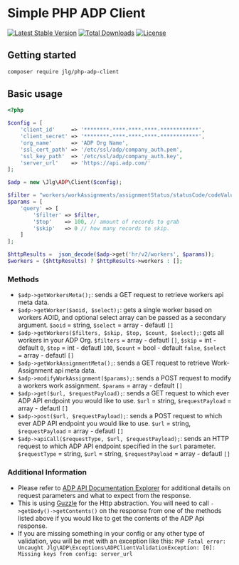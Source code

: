 # Simple PHP ADP Client

[![Latest Stable Version](http://poser.pugx.org/jlg/php-adp-client/v)](https://packagist.org/packages/jlg/php-adp-client) [![Total Downloads](http://poser.pugx.org/jlg/php-adp-client/downloads)](https://packagist.org/packages/jlg/php-adp-client) [![License](http://poser.pugx.org/jlg/php-adp-client/license)](https://packagist.org/packages/jlg/php-adp-client)

## Getting started

```zsh
composer require jlg/php-adp-client
```

## Basic usage

```php
<?php

$config = [
    'client_id'     => '********-****-****-****-************',
    'client_secret' => '********-****-****-****-************',
    'org_name'      => 'ADP Org Name',
    'ssl_cert_path' => '/etc/ssl/adp/company_auth.pem',
    'ssl_key_path'  => '/etc/ssl/adp/company_auth.key',
    'server_url'    => 'https://api.adp.com/'
];

$adp = new \Jlg\ADP\Client($config);

$filter = "workers/workAssignments/assignmentStatus/statusCode/codeValue eq 'A'";
$params = [
    'query' => [
        '$filter' => $filter,
        '$top'    => 100, // amount of records to grab
        '$skip'   => 0 // how many records to skip.
    ]
];

$httpResults =  json_decode($adp->get('hr/v2/workers', $params));
$workers = ($httpResults) ? $httpResults->workers : [];
```

### Methods
  - `$adp->getWorkersMeta();`: sends a GET request to retrieve workers api meta data.
  - `$adp->getWorker($aoid, $select);`: gets a single worker based on workers AOID, and optional select array can be passed as a secondary argument. `$aoid` = string, `$select` = array - defautl `[]`
  - `$adp->getWorkers($filters, $skip, $top, $count, $select);`: gets all workers in your ADP Org. `$filters` = array - defautl `[]`, `$skip` = int - default `0`, `$top` = int - defautl `100`, `$count` = bool - default `false`, `$select` = array - defautl `[]`
  - `$adp->getWorkAssignmentMeta();`: sends a GET request to retrieve Work-Assignment api meta data.
  - `$adp->modifyWorkAssignment($params);`: sends a POST request to modify a workers work assignment. `$params` = array - default `[]`
  - `$adp->get($url, $requestPayload);`: sends a GET request to which ever ADP API endpoint you would like to use. `$url` = string, `$requestPayload` = array - defautl `[]`
  - `$adp->post($url, $requestPayload);`: sends a POST request to which ever ADP API endpoint you would like to use. `$url` = string, `$requestPayload` = array - defautl `[]`
  - `$adp->apiCall($requestType, $url, $requestPayload);`: sends an HTTP request to which ADP API endpoint specified in the `$url` parameter. `$requestType` = string, `$url` = string, `$requestPayload` = array - defautl `[]`

### Additional Information
  - Please refer to [ADP API Documentation Explorer](https://developers.adp.com/articles/api/hcm-offrg-wfn/apiexplorer "ADP API Explorer") for additional details on request parameters and what to expect from the response.
  - This is using [Guzzle](https://github.com/guzzle/guzzle "Guzzle") for the Http abstraction. You will need to call `->getBody()->getContents()` on the response from one of the methods listed above if you would like to get the contents of the ADP Api response.
  - If you are missing something in your config or any other type of validation, you will be met with an exception like this: `PHP Fatal error:  Uncaught Jlg\ADP\Exceptions\ADPClientValidationException: [0]: Missing keys from config: server_url`


